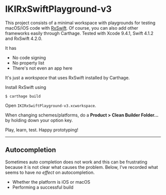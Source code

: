 # IKIRxSwiftPlayground-v3

This project consists of a minimal workspace with playgrounds for testing macOS/iOS code with [RxSwift](https://github.com/ReactiveX/RxSwift).
Of course, you can also add other frameworks easily through Carthage.
Tested with Xcode 9.4.1, Swift 4.1.2 and RxSwift 4.2.0.

It has

* No code signing
* No property list
* There's not even an app here

It's just a _workspace_ that uses RxSwift installed by Carthage.

Install RxSwift using

    $ carthage build

Open `IKIRxSwiftPlayground-v3.xcworkspace`.

When changing schemes/platforms, do a **Product > Clean Builder Folder…** by holding down your option key.

Play, learn, test. Happy prototyping!

---

## Autocompletion

Sometimes auto completion does not work and this can be frustrating because it is not clear what causes the problem. Below, I've recorded what seems to have _no effect_ on autocompletion.

* Whether the platform is iOS or macOS
* Performing a successful build
